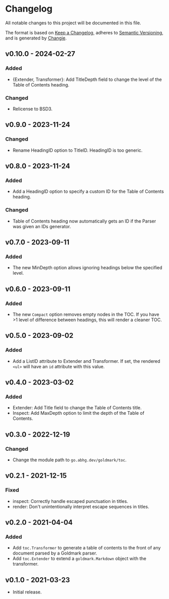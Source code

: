 # Changelog
All notable changes to this project will be documented in this file.

The format is based on [Keep a Changelog](https://keepachangelog.com/en/1.0.0/),
adheres to [Semantic Versioning](https://semver.org/spec/v2.0.0.html),
and is generated by [Changie](https://github.com/miniscruff/changie).

## v0.10.0 - 2024-02-27
### Added
- {Extender, Transformer}: Add TitleDepth field to change the level of the Table of Contents heading.
### Changed
- Relicense to BSD3.

## v0.9.0 - 2023-11-24
### Changed
- Rename HeadingID option to TitleID. HeadingID is too generic.

## v0.8.0 - 2023-11-24
### Added
- Add a HeadingID option to specify a custom ID for the Table of Contents heading.
### Changed
- Table of Contents heading now automatically gets an ID if the Parser was given an IDs generator.

## v0.7.0 - 2023-09-11
### Added
- The new MinDepth option allows ignoring headings below the specified level.

## v0.6.0 - 2023-09-11
### Added
- The new `Compact` option removes empty nodes in the TOC. If you have >1 level of difference between headings, this will render a cleaner TOC.

## v0.5.0 - 2023-09-02
### Added
- Add a ListID attribute to Extender and Transformer.
  If set, the rendered `<ul>` will have an `id` attribute with this value.

## v0.4.0 - 2023-03-02
### Added
- Extender: Add Title field to change the Table of Contents title.
- Inspect: Add MaxDepth option to limit the depth of the Table of Contents.

## v0.3.0 - 2022-12-19
### Changed
- Change the module path to `go.abhg.dev/goldmark/toc`.

## v0.2.1 - 2021-12-15
### Fixed
- inspect: Correctly handle escaped punctuation in titles.
- render: Don't unintentionally interpret escape sequences in titles.

## v0.2.0 - 2021-04-04
### Added
- Add `toc.Transformer` to generate a table of contents to the front of any
  document parsed by a Goldmark parser.
- Add `toc.Extender` to extend a `goldmark.Markdown` object with the
  transformer.

## v0.1.0 - 2021-03-23
- Initial release.
